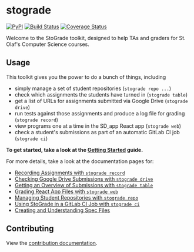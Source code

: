 # stograde
[![PyPI](https://img.shields.io/pypi/v/stograde.svg)](https://pypi.python.org/pypi/stograde)
[![Build Status](https://github.com/stograde/stograde/actions/workflows/push.yml/badge.svg)](https://github.com/stograde/stograde/actions/workflows/push.yml)
[![Coverage Status](https://coveralls.io/repos/github/stograde/stograde/badge.svg?branch=main)](https://coveralls.io/github/stograde/stograde?branch=main)

Welcome to the StoGrade toolkit, designed to help TAs and graders for St. Olaf's Computer Science courses.

## Usage

This toolkit gives you the power to do a bunch of things, including

- simply manage a set of student repositories (`stograde repo ...`)
- check which assignments the students have turned in (`stograde table`)
- get a list of URLs for assignments submitted via Google Drive (`stograde drive`)
- run tests against those assignments and produce a log file for grading (`stograde record`)
- view programs one at a time in the SD_app React app (`stograde web`)
- check a student's submissions as part of an automatic GitLab CI job (`stograde ci`)

**To get started, take a look at the [Getting Started](docs/GETTING_STARTED.md) guide.**

For more details, take a look at the documentation pages for:
- [Recording Assignments with `stograde record`](docs/RECORD.md)
- [Checking Google Drive Submissions with `stograde drive`](docs/DRIVE.md)
- [Getting an Overview of Submissions with `stograde table`](docs/TABLE.md)
- [Grading React App Files with `stograde web`](docs/WEB.md)
- [Managing Student Repositories with `stograde repo`](docs/REPO.md)
- [Using StoGrade in a GitLab CI Job with `stograde ci`](docs/CI.md)
- [Creating and Understanding Spec Files](docs/SPECS.md)


## Contributing

View the [contribution documentation](CONTRIBUTING.md).
